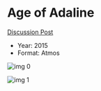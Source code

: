 # Age of Adaline

[Discussion Post](https://www.avsforum.com/threads/bass-eq-for-filtered-movies.2995212/post-58302864)

* Year: 2015
* Format: Atmos

![img 0](https://i.imgur.com/jwbyrhf.jpg)

![img 1](https://i.imgur.com/tFqyZsD.jpg)

